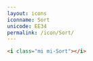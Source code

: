```yaml
---
layout: icons
iconname: Sort
unicode: EE34
permalink: /icon/Sort/
---
```


``` html
<i class="mi mi-Sort"></i>
```
